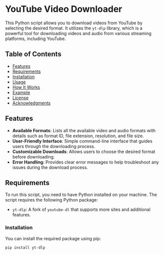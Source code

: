# YouTube Video Downloader

This Python script allows you to download videos from YouTube by selecting the desired format. It utilizes the `yt-dlp` library, which is a powerful tool for downloading videos and audio from various streaming platforms, including YouTube.

## Table of Contents

- [Features](#features)
- [Requirements](#requirements)
- [Installation](#installation)
- [Usage](#usage)
- [How It Works](#how-it-works)
- [Example](#example)
- [License](#license)
- [Acknowledgments](#acknowledgments)

## Features

- **Available Formats**: Lists all the available video and audio formats with details such as format ID, file extension, resolution, and file size.
- **User-Friendly Interface**: Simple command-line interface that guides users through the downloading process.
- **Customizable Downloads**: Allows users to choose the desired format before downloading.
- **Error Handling**: Provides clear error messages to help troubleshoot any issues during the download process.

## Requirements

To run this script, you need to have Python installed on your machine. The script requires the following Python package:

- `yt-dlp`: A fork of `youtube-dl` that supports more sites and additional features.

### Installation

You can install the required package using pip:

```bash
pip install yt-dlp

